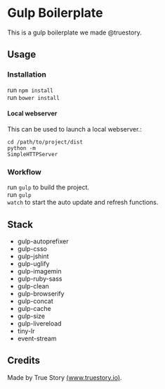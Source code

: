 # Gulp Boilerplate

This is a gulp boilerplate we made @truestory.

## Usage

### Installation
run <code>npm install</code> <br>
run <code>bower install</code>

#### Local webserver

This can be used to launch a local webserver.:

<code>cd /path/to/project/dist</code> <br>
<code>python -m SimpleHTTPServer</code>

### Workflow

run <code>gulp</code> to build the project. <br>
run <code>gulp watch</code> to start the auto update and refresh functions.

## Stack

- gulp-autoprefixer
- gulp-csso
- gulp-jshint
- gulp-uglify
- gulp-imagemin
- gulp-ruby-sass
- gulp-clean
- gulp-browserify
- gulp-concat
- gulp-cache
- gulp-size
- gulp-livereload
- tiny-lr
- event-stream


## Credits

Made by True Story [(www.truestory.io)](www.truestory.io).